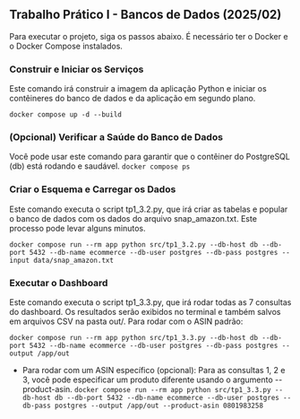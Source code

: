 ## Trabalho Prático I - Bancos de Dados (2025/02)
Para executar o projeto, siga os passos abaixo. É necessário ter o Docker e o Docker Compose instalados.
### Construir e Iniciar os Serviços
Este comando irá construir a imagem da aplicação Python e iniciar os contêineres do banco de dados e da aplicação em segundo plano.

```docker compose up -d --build```


### (Opcional) Verificar a Saúde do Banco de Dados
Você pode usar este comando para garantir que o contêiner do PostgreSQL (db) está rodando e saudável.
```docker compose ps```


### Criar o Esquema e Carregar os Dados
Este comando executa o script tp1_3.2.py, que irá criar as tabelas e popular o banco de dados com os dados do arquivo snap_amazon.txt. Este processo pode levar alguns minutos.

```docker compose run --rm app python src/tp1_3.2.py --db-host db --db-port 5432 --db-name ecommerce --db-user postgres --db-pass postgres --input data/snap_amazon.txt```


### Executar o Dashboard
Este comando executa o script tp1_3.3.py, que irá rodar todas as 7 consultas do dashboard. Os resultados serão exibidos no terminal e também salvos em arquivos CSV na pasta out/.
Para rodar com o ASIN padrão:

```docker compose run --rm app python src/tp1_3.3.py --db-host db --db-port 5432 --db-name ecommerce --db-user postgres --db-pass postgres --output /app/out  ```


- Para rodar com um ASIN específico (opcional):
Para as consultas 1, 2 e 3, você pode especificar um produto diferente usando o argumento --product-asin.
```docker compose run --rm app python src/tp1_3.3.py --db-host db --db-port 5432 --db-name ecommerce --db-user postgres --db-pass postgres --output /app/out --product-asin 0801983258```


